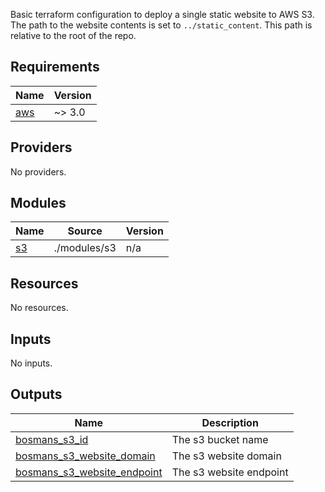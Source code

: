Basic terraform configuration to deploy a single static website to AWS S3.
The path to the website contents is set to `../static_content`.
This path is relative to the root of the repo.

<!-- BEGIN_TF_DOCS -->

## Requirements

| Name                                                   | Version |
| ------------------------------------------------------ | ------- |
| <a name="requirement_aws"></a> [aws](#requirement_aws) | ~> 3.0  |

## Providers

No providers.

## Modules

| Name                                      | Source       | Version |
| ----------------------------------------- | ------------ | ------- |
| <a name="module_s3"></a> [s3](#module_s3) | ./modules/s3 | n/a     |

## Resources

No resources.

## Inputs

No inputs.

## Outputs

| Name                                                                                                                 | Description             |
| -------------------------------------------------------------------------------------------------------------------- | ----------------------- |
| <a name="output_bosmans_s3_id"></a> [bosmans_s3_id](#output_bosmans_s3_id)                                           | The s3 bucket name      |
| <a name="output_bosmans_s3_website_domain"></a> [bosmans_s3_website_domain](#output_bosmans_s3_website_domain)       | The s3 website domain   |
| <a name="output_bosmans_s3_website_endpoint"></a> [bosmans_s3_website_endpoint](#output_bosmans_s3_website_endpoint) | The s3 website endpoint |

<!-- END_TF_DOCS -->
